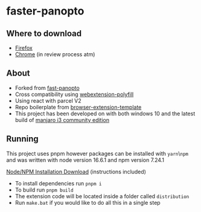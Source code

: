 # faster-panopto

## Where to download

-   [Firefox](https://addons.mozilla.org/en-US/firefox/addon/faster-panopto/)
-   [Chrome](https://github.com/chazzox/faster-panopto/) (in review process atm)

## About

-   Forked from [fast-panopto](https://github.com/Relliko/fast-panopto)
-   Cross compatibility using [webextension-polyfill](https://github.com/mozilla/webextension-polyfill)
-   Using react with parcel V2
-   Repo boilerplate from [browser-extension-template](https://github.com/fregante/browser-extension-template)
-   This project has been developed on with both windows 10 and the latest build of [manjaro i3 community edition](https://manjaro.org/downloads/community/i3/)

## Running

This project uses pnpm however packages can be installed with `yarn`\\`npm` and was written with node version 16.6.1 and npm version 7.24.1

[Node/NPM Installation Download](https://nodejs.org/dist/v16.6.1/node-v16.6.1-x64.msi) (instructions included)

-   To install dependencies run `pnpm i`
-   To build run `pnpm build`
-   The extension code will be located inside a folder called `distribution`
-   Run `make.bat` if you would like to do all this in a single step
